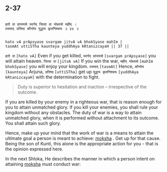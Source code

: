 ## 2-37


```shloka-sa

हतो वा प्राप्स्यसे स्वर्गम् जित्वा वा भोक्ष्यसे महीम् ।
तस्मात् उत्तिष्ठ कौन्तेय युद्धाय कृतनिश्चयः ॥ ३७ ॥

```
```shloka-sa-hk

hato vA prApsyase svargam jitvA vA bhokSyase mahIm |
tasmAt uttiSTha kaunteya yuddhAya kRtanizcayaH || 37 ||

```
`हतो वा` `[hato vA]` Even if you get killed, `स्वर्गम् प्राप्स्यसे` `[svargam prApsyase]` you will attain heaven. `जित्वा वा` `[jitvA vA]` If you win the war, `महीम् भोक्ष्यसे` `[mahIm bhokSyase]` you will enjoy your kingdom. `तस्मात्` `[tasmAt]` Hence, `कौन्तेय` `[kaunteya]` Arjuna, `उत्तिष्ठ` `[uttiSTha]` get up `युद्धाय कृतनिश्चयः` `[yuddhAya kRtanizcayaH]` with the determination to fight.


<a name='applnote_35'></a>
> Duty is superior to hesitation and inaction – irrespective of the outcome.



If you are killed by your enemy in a righteous war, that is reason enough for you to attain unmatched glory. If you kill your enemies, you shall rule your kingdom without any obstacles. The duty of war is a way to attain unmatched glory, when it is performed without attachment to its outcome. You shall attain such glory. 

Hence, make up your mind that the work of war is a means to attain the ultimate goal a person is meant to achieve: 
[moksha](Moksha)
. Get up for that cause. Being the son of Kunti, this alone is the appropriate action for you - that is the opinion expressed here.

In the next Shloka, He describes the manner in which a person intent on attaining 
[moksha](Moksha)
 must conduct war:


